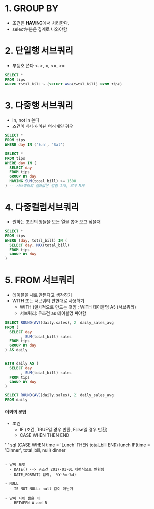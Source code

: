 # 1. GROUP BY
- 조건은 **HAVING**에서 처리한다.
- select부분은 집계로 나와야함

# 2. 단일행 서브쿼리
- 부등호 쓴다 <. >, =, <=, >=

  
``` sql
SELECT *
FROM tips
WHERE total_bill > (SELECT AVG(total_bill) FROM tips)
```

# 3. 다중행 서브쿼리
- in, not in 쓴다
- 조건이 하나가 아닌 여러개일 경우
  
``` sql
SELECT *
FROM tips
WHERE day IN ('Sun', 'Sat')

SELECT *
FROM tips
WHERE day IN (
  SELECT day
  FROM tips
  GROUP BY day
  HAVING SUM(total_bill) >= 1500
) -- 서브쿼리의 결과값은 컬럼 1개, 로우 N개
```

# 4. 다중컬럼서브쿼리
- 원하는 조건의 행들을 모든 열을 뽑아 오고 싶을때
``` sql
SELECT *
FROM tips
WHERE (day, total_bill) IN (
  SELECT day, MAX(total_bill)
  FROM tips
  GROUP BY day
)
```

# 5. FROM 서브쿼리
- 테이블을 새로 만든다고 생각하기
- WITH 또는 서브쿼리 편한대로 사용하기
  - WITH (일시적으로 만드는 것임): WITH 테이블명 AS (서브쿼리)
  - 서브쿼리: 무조건 as 테이블명 써야함

```sql
SELECT ROUND(AVG(daily.sales), 2) daily_sales_avg
FROM (
  SELECT day
       , SUM(total_bill) sales
  FROM tips
  GROUP BY day
) AS daily


WITH daily AS (
  SELECT day
       , SUM(total_bill) sales
  FROM tips
  GROUP BY day
)

SELECT ROUND(AVG(daily.sales), 2) daily_sales_avg
FROM daily
```


#### 이외의 문법
- 조건
  - IF (조건, TRUE일 경우 반환, False일 경우 반환)
  - CASE WHEN THEN END
 
    
''' sql
(CASE WHEN time = 'Lunch' THEN total_bill END) lunch
IF(time = 'Dinner', total_bill, null) dinner 
```

- 날짜 포맷
  - DATE() --> 무조건 2017-01-01 이런식으로 반환됨
  - DATE_FORMAT( 입력, '%Y-%m-%d)

- NULL
  - IS NOT NULL: null 값이 아닌거

- 날짜 사이 뽑을 때
  - BETWEEN A and B

